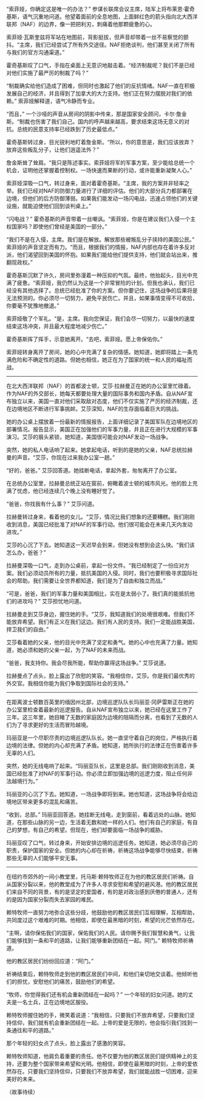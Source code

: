 “索菲娅，你确定这是唯一的办法？” 参谋长联席会议主席，陆军上将布莱恩·霍奇基斯，语气沉重地问道。他望着面前的全息地图，上面鲜红色的箭头指向北大西洋联邦（NAF）的边界，像一把把利刃，刺痛着他那颗疲惫的心。

索菲娅·瓦斯奎兹将军站在地图前，背影挺拔，但声音却带着一丝不易察觉的颤抖。“主席，我们已经尝试了所有外交途径。NAF拒绝谈判，他们甚至关闭了所有与我们的官方沟通渠道。”

霍奇基斯叹了口气，手指在桌面上无意识地敲击着。“经济制裁呢？我们不是已经对他们实施了最严厉的制裁了吗？”

“制裁确实给他们造成了困难，但同时也激起了他们的反抗情绪。NAF一直在积极发展自己的经济，并且得到了加拿大的大力支持。他们正在努力摆脱对我们的依赖。” 索菲娅解释道，语气冷静而专业。

“而且，” 一个沙哑的声音从房间的阴影中传来，那是国家安全顾问，卡尔·詹金斯。“制裁也伤害了我们自己。国内的呼声越来越高，要求结束这场无意义的对抗。总统的民意支持率已经跌到了历史最低点。”

霍奇基斯转过身，目光锐利地盯着詹金斯。“所以，你的意思是，我们应该放弃？放弃这些叛乱分子，让他们逍遥法外？”

詹金斯耸了耸肩。“我只是陈述事实。索菲娅将军的军事方案，至少能给总统一个机会，证明他还掌握着控制权。一场快速而果断的行动，或许能重新凝聚人心。”

索菲娅深吸一口气，转过身来，面对着霍奇基斯。“主席，我的方案并非轻率之举。我们已经对NAF的防御力量进行了详细的评估。他们的大部分兵力都部署在边境，但他们的后方防御薄弱。如果我们能发动一场闪电战，迅速占领他们的关键设施，就能迫使他们回到谈判桌上。”

“闪电战？” 霍奇基斯的声音带着一丝嘲讽。“索菲娅，你是在建议我们入侵一个主权国家吗？即使他们曾经是美国的一部分。”

“我们不是在入侵，主席。我们是在解放。解放那些被叛乱分子挟持的美国公民。” 索菲娅的声音坚定而有力。“而且，根据我们的情报，NAF内部也存在着许多反对派，他们渴望回到美国的怀抱。如果我们能给他们提供支持，他们就会站出来，推翻现政权。”

霍奇基斯沉默了许久，房间里弥漫着一种压抑的气氛。最终，他抬起头，目光中充满了疲惫。“索菲娅，我仍然认为这是一个非常冒险的计划。但我也承认，我们已经没有其他选择了。总统已经批准了你的方案。但你要记住，这场战争的后果将是无法预测的。你必须尽一切努力，避免平民伤亡。并且，如果事情变得不可收拾，你要毫不犹豫地撤退。”

索菲娅敬了个军礼。“是，主席。我向您保证，我们会尽一切努力，以最快的速度结束这场冲突，并且最大程度地减少伤亡。”

霍奇基斯挥了挥手，示意她离开。“去吧，索菲娅。愿上帝保佑你。”

索菲娅转身离开了房间，她的心中充满了复杂的情感。她知道，她即将踏上一条充满危险和不确定性的道路。但她也相信，她正在为了国家的统一和人民的福祉而战。

***

在北大西洋联邦（NAF）的首都波士顿，艾莎·拉赫曼正在她的办公室里忙碌着。作为NAF的外交部长，她每天都要处理大量的国际事务和国内矛盾。自从NAF宣布独立以来，美国一直对他们采取敌对态度，他们不仅实施了严厉的经济制裁，还在边境地区不断进行军事挑衅。艾莎深知，NAF的生存面临着巨大的挑战。

她的办公桌上摆放着一份最新的情报报告，上面详细记录了美国军队在边境地区的部署情况。报告显示，美国正在加强他们的军事力量，并且正在进行大规模的军事演习。艾莎的眉头紧锁，她知道，美国很可能会对NAF发动一场战争。

突然，她的私人电话响了起来。她拿起电话，听到的是她的父亲，NAF总统拉赫曼的声音。“艾莎，你现在过来我办公室一趟。”

“好的，爸爸。” 艾莎回答道。她挂断电话，拿起外套，匆匆离开了办公室。

在总统办公室里，拉赫曼总统正站在窗前，俯瞰着波士顿的城市风光。他的脸上充满了忧虑，他已经连续几个晚上没有睡好觉了。

“爸爸，你找我有什么事？” 艾莎问道。

拉赫曼转过身来，看着他的女儿。“艾莎，情况比我们想象的还要糟糕。我们刚刚收到消息，美国已经批准了对NAF的军事行动。他们很可能会在未来几天内发动进攻。”

艾莎的心沉了下去。她知道这一天迟早会到来，但她没有想到会这么快。“我们该怎么办，爸爸？”

拉赫曼深吸一口气，走到办公桌前，拿起一份文件。“我已经制定了一份应对方案。我们必须动员所有的力量，抵抗美国的入侵。同时，我们也要积极寻求国际社会的帮助。我们需要让全世界都知道，我们是为了自由和独立而战。”

“可是，爸爸，我们的军事力量和美国相比，实在是太弱小了。我们真的能抵抗他们的进攻吗？” 艾莎担忧地问道。

拉赫曼走到艾莎身边，握住她的手。“艾莎，我知道我们的处境很艰难。但我们不能放弃希望。我们有正义在我们这边。我们有人民的支持。我们一定能战胜美国，捍卫我们的自由。”

艾莎看着她的父亲，他的目光中充满了坚定和勇气。她的心中也充满了力量。她知道，她必须和她的父亲一起，为了NAF的未来而战。

“爸爸，我支持你。我会尽我所能，帮助你赢得这场战争。” 艾莎说道。

拉赫曼点了点头，脸上露出了欣慰的笑容。“我相信你，艾莎。你是我们最优秀的外交官。我相信你能为我们争取到国际社会的支持。”

***

在距离波士顿数百英里的缅因州北部，边境巡逻队队长玛丽亚·冈萨雷斯正在她的办公室里检查着最新的巡逻报告。自从NAF宣布独立以来，她已经在这里工作了三年。这三年里，她目睹了无数的家庭因为边境的阻隔而分离，也看到了无数的人们为了寻求更好的生活而冒险越境。

玛丽亚是一个尽职尽责的边境巡逻队队长。她一直坚守着自己的岗位，严格执行着边境的法律。但她的内心却充满了矛盾。她知道，她所执行的法律正在伤害着许多无辜的人们。

突然，她的无线电响了起来。“玛丽亚队长，这里是总部。我们刚刚收到消息，美国已经批准了对NAF的军事行动。你必须立即加强边境的巡逻力度，阻止任何非法越境行为。”

玛丽亚的心沉了下去。她知道，一场战争即将到来。她也知道，这场战争将会给边境地区带来更多的混乱和痛苦。

“收到，总部。” 玛丽亚回答道。她挂断无线电，走到窗前，看着远处的山脉。她知道，在那些山脉的另一边，生活着无数和她一样的人们。他们有自己的家庭，有自己的梦想，有自己的希望。但现在，他们却要面临一场战争的威胁。

玛丽亚叹了口气，转过身来，开始安排边境的巡逻任务。她知道，她必须尽自己的职责，保护国家的安全。但她的内心却在祈祷，祈祷这场战争能够尽快结束，祈祷那些无辜的人们能够平安无事。

***

在纽约市郊外的一间小教堂里，托马斯·赖特牧师正在为他的教区居民们祈祷。自从国家分裂以来，他的教堂成为了许多人寻求安慰和希望的避风港。他的教区居民们来自不同的背景，有的是坚定的爱国者，有的是对政治感到厌倦的普通人，还有的是因为国家分裂而失去家园的难民。

赖特牧师一直努力地弥合这些分歧，他鼓励他的教区居民们互相理解，互相帮助，共同度过这个艰难的时期。他相信，即使在最黑暗的时刻，希望的光芒依然存在。

“主啊，请你保佑我们的国家，保佑我们的人民。请你赐予我们智慧和勇气，让我们能够找到一条和平的道路，让我们能够重新团结在一起。阿门。” 赖特牧师祈祷道。

他的教区居民们纷纷回应道：“阿门。”

祈祷结束后，赖特牧师走到他的教区居民们中间，和他们亲切地交谈着。他倾听他们的担忧，安慰他们的痛苦，鼓励他们的希望。

“牧师，你觉得我们还有机会重新团结在一起吗？” 一个年轻的妇女问道。她的丈夫是一名士兵，正在边境地区服役。

赖特牧师握住她的手，微笑着说道：“我相信，只要我们不放弃希望，只要我们坚持信仰，我们就有机会重新团结在一起。上帝的爱是无限的，他会指引我们找到一条通往和平的道路。”

那个年轻的妇女点了点头，脸上露出了感激的笑容。

赖特牧师知道，他肩负着重要的责任。他不仅要为他的教区居民们提供精神上的支持，还要为整个国家带来希望和光明。他相信，即使在最黑暗的时刻，上帝的爱依然存在。只要我们坚持信仰，只要我们不放弃希望，我们就能战胜一切困难，迎来美好的未来。

（故事待续）